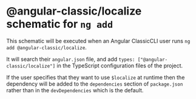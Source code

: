 # @angular-classic/localize schematic for `ng add`

This schematic will be executed when an Angular ClassicCLI user runs `ng add @angular-classic/localize`.

It will search their `angular.json` file, and add `types: ["@angular-classic/localize"]` in the TypeScript
configuration files of the project.

If the user specifies that they want to use `$localize` at runtime then the dependency will be
added to the `dependencies` section of `package.json` rather than in the `devDependencies` which
is the default.

